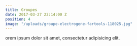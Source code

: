 ```yaml
---
title: Groupes
date: 2017-03-27 22:14:00 Z
position: 4
image: "/uploads/groupe-electrogene-fartools-118025.jpg"
---
```


orem ipsum dolor sit amet, consectetur adipisicing elit.
